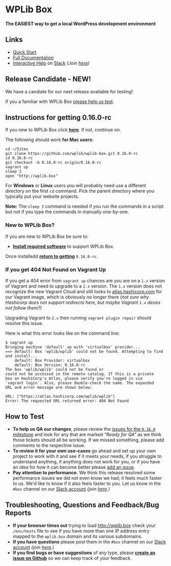 # WPLib Box

**The EASIEST way to get a local WordPress development environment**

## Links
 - [Quick Start](http://wplib.github.io/wplib-box/#quickstart)
 - [Full Documentation](http://wplib.github.io/wplib-box/)
 - [Interactive Help](https://wplib.slack.com) on [Slack](https://slackhq.com) <em>(Join [here](https://slackpass.io/wplib))</em>


## Release Candidate - NEW! 

We have a candiate for our next release available for testing! 

If you a familiar with WPLib Box [please help us test](#instructions-for-getting-0160-rc). 


## Instructions for getting 0.16.0-rc 

If you new to WPLib Box click [**here**](#new-to-wplib-box).  If not, continue on.

The following should work **for Mac users**: 

```
cd ~/Sites
git clone https://github.com/wplib/wplib-box.git 0.16.0-rc
cd 0.16.0-rc
git checkout -b 0.16.0-rc origin/0.16.0-rc
vagrant up
sleep 3
open "http://wplib.box"
```
For **Windows** or **Linux** users you will probably need use a different directory on the first `cd` command. Pick the parent directory where you typically put your website projects.

**Note:** The `sleep 3` command is needed if you run the commands in a script but not if you type the commands in manually one-by-one.

### New to WPLib Box?

If you are new to WPLib Box be sure to:

- [**Install required software**](http://wplib.github.io/wplib-box/#required-hw) to support WPLib Box.

Once installedd [**return to getting**](#instructions-for-getting-0160-rc) `0.16.0-rc`.

### If you get 404 Not Found on Vagrant Up
If you get a 404 error from `vagrant up` chances are you are on a `1.x` version of Vagrant and need to upgrade to a `2.x` version.  The `1.x` version does not recognize the new Vagrant Cloud and still looks to [atlas.hashicorp.com](https://atlas.hashicorp.com) for our Vagrant image, which is obviously no longer there _(not sure why Hashicorp does not support redirects here, but maybe Vagrant `1.x` deoes not follow them?)_ 

Upgrading Vagrant to `2.x` then running `vagrant plugin repair` should resolve this issue. 

Here is what this error looks like on the command line:

```
$ vagrant up
Bringing machine 'default' up with 'virtualbox' provider...
==> default: Box 'wplib/wplib' could not be found. Attempting to find and install...
    default: Box Provider: virtualbox
    default: Box Version: 0.16.0-rc
The box 'wplib/wplib' could not be found or
could not be accessed in the remote catalog. If this is a private
box on HashiCorp's Atlas, please verify you're logged in via
`vagrant login`. Also, please double-check the name. The expanded
URL and error message are shown below:

URL: ["https://atlas.hashicorp.com/wplib/wplib"]
Error: The requested URL returned error: 404 Not Found
```

## How to Test
- **To help us QA our changes**, please review the [issues for the `0.16.0` milestone](https://github.com/wplib/wplib-box/milestone/24) and look for any that are marked _"Ready for QA"_ as we think those tickets should all be working.  If we missed something, please add comments to the respective issue.
- **To review it for your own use-cases** go ahead and set up your own project to work with it and see if it meets your needs, if you struggle to understand anything, if anything does not work for you, or if you have an idea for how it can become better please [add an issue](https://github.com/wplib/wplib-box/issues/new).
- **Pay attention to performance.**  We think this release resolved some performance issues  we did not even know we had; it feels much faster to us.  We'd like to know if it also feels faster to you. Let us know in the `#box` channel on our [Slack account](wplib.slack.com) <em>(join [here](https://slackpass.io/wplib).)</em>


## Troubleshooting, Questions and Feedback/Bug Reports
- **If your browser times out** trying to load http://wplib.box check your `/env/hosts` file to see if you have more than one IP address entry mapped to the `wplib.box` domain and its various subdomains.
- **If you have questions** please post them in the `#box` channel on our [Slack account](https://wplib.slack.com) <em>(join [here](https://slackpass.io/wplib).)</em>
- **If you find bugs or have suggestions** of any type, please [**create an issue on Github**](https://github.com/wplib/wplib-box/issues/new) so we can keep track of your feedback.
